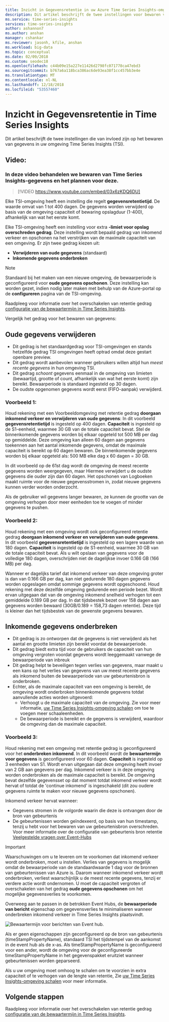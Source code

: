 ```yaml
---
title: Inzicht in Gegevensretentie in uw Azure Time Series Insights-omgeving | Microsoft Docs
description: Dit artikel beschrijft de twee instellingen voor bewaren van gegevens in uw Azure Time Series Insights-omgeving.
ms.service: time-series-insights
services: time-series-insights
author: ashannon7
ms.author: anshan
manager: cshankar
ms.reviewer: jasonh, kfile, anshan
ms.workload: big-data
ms.topic: conceptual
ms.date: 02/09/2018
ms.custom: seodec18
ms.openlocfilehash: c44b09e15a227e11426d2798fc071778ca47ebd3
ms.sourcegitcommit: b767a6a118bca386ac6de93ea38f1cc457bb3e4e
ms.translationtype: MT
ms.contentlocale: nl-NL
ms.lasthandoff: 12/18/2018
ms.locfileid: "53557460"
---
```

# <a name="understand-data-retention-in-time-series-insights"></a>Inzicht in Gegevensretentie in Time Series Insights

Dit artikel beschrijft de twee instellingen die van invloed zijn op het bewaren van gegevens in uw omgeving Time Series Insights (TSI).

## <a name="video"></a>Video: 

### <a name="in-this-video-we-cover-time-series-insights-data-retention-and-how-to-plan-for-itbr"></a>In deze video behandelen we bewaren van Time Series Insights-gegevens en het plannen voor deze.</br>

> [!VIDEO https://www.youtube.com/embed/03x6zKDQ6DU]

Elke TSI-omgeving heeft een instelling die regelt **gegevensretentietijd**. De waarde omvat van 1 tot 400 dagen. De gegevens worden verwijderd op basis van de omgeving capaciteit of bewaring opslagduur (1-400), afhankelijk van wat het eerste komt.

Elke TSI-omgeving heeft een instelling voor extra **-limiet voor opslag overschreden gedrag**. Deze instelling wordt bepaald gedrag van inkomend verkeer en opschonen na het verstrijken van de maximale capaciteit van een omgeving. Er zijn twee gedrag kiezen uit:
- **Verwijderen van oude gegevens** (standaard)  
- **Inkomende gegevens onderbreken**

> [!NOTE]
> Standaard bij het maken van een nieuwe omgeving, de bewaarperiode is geconfigureerd voor **oude gegevens opschonen**. Deze instelling kan worden gezet, indien nodig later maken met behulp van de Azure-portal op de **configureren** pagina van de TSI-omgeving.

Raadpleeg voor informatie over het overschakelen van retentie gedrag [configuratie van de bewaartermijn in Time Series Insights](time-series-insights-how-to-configure-retention.md).

Vergelijk het gedrag voor het bewaren van gegevens:

## <a name="purge-old-data"></a>Oude gegevens verwijderen
- Dit gedrag is het standaardgedrag voor TSI-omgevingen en stands hetzelfde gedrag TSI omgevingen heeft optrad omdat deze gestart openbare preview.  
- Dit gedrag wordt aanbevolen wanneer gebruikers willen altijd hun *meest recente gegevens* in hun omgeving TSI. 
- Dit gedrag *schoont* gegevens eenmaal in de omgeving van limieten (bewaartijd, grootte of count, afhankelijk van wat het eerste komt) zijn bereikt. Bewaarperiode is standaard ingesteld op 30 dagen. 
- De oudste opgenomen gegevens wordt eerst (FIFO-aanpak) verwijderd.

### <a name="example-1"></a>Voorbeeld 1:
Houd rekening met een Voorbeeldomgeving met retentie gedrag **doorgaan inkomend verkeer en verwijderen van oude gegevens**: In dit voorbeeld **gegevensretentietijd** is ingesteld op 400 dagen. **Capaciteit** is ingesteld op de S1-eenheid, waarmee 30 GB van de totale capaciteit bevat.   Stel de binnenkomende gegevens worden bij elkaar opgeteld tot 500 MB per dag op gemiddelde. Deze omgeving kan alleen 60 dagen aan gegevens toekennen aan het aantal inkomende gegevens, omdat de maximale capaciteit is bereikt op 60 dagen bewaren. De binnenkomende gegevens worden bij elkaar opgeteld als: 500 MB elke dag x 60 dagen = 30 GB. 

In dit voorbeeld op de 61st dag wordt de omgeving de meest recente gegevens worden weergegeven, maar Hiermee verwijdert u de oudste gegevens die ouder zijn dan 60 dagen. Het opschonen van Logboeken maakt ruimte voor de nieuwe gegevensstromen in, zodat nieuwe gegevens kunnen verder worden onderzocht. 

Als de gebruiker wil gegevens langer bewaren, ze kunnen de grootte van de omgeving verhogen door meer eenheden toe te voegen of minder gegevens te pushen.  

### <a name="example-2"></a>Voorbeeld 2:
Houd rekening met een omgeving wordt ook geconfigureerd retentie gedrag **doorgaan inkomend verkeer en verwijderen van oude gegevens**. In dit voorbeeld **gegevensretentietijd** is ingesteld op een lagere waarde van 180 dagen. **Capaciteit** is ingesteld op de S1-eenheid, waarmee 30 GB van de totale capaciteit bevat. Als u wilt opslaan van gegevens voor de volledige 180 dagen, overschrijden niet de dagelijkse invoer 0.166 GB (166 MB) per dag.  

Wanneer er dagelijks tarief dat inkomend verkeer van deze omgeving groter is dan van 0.166 GB per dag, kan niet gedurende 180 dagen gegevens worden opgeslagen omdat sommige gegevens wordt opgeschoond. Houd rekening met deze dezelfde omgeving gedurende een periode bezet. Wordt ervan uitgegaan dat van de omgeving inkomend snelheid verhogen tot een gemiddelde 0.189 GB per dag. In dat tijdsbestek bezet over 158 dagen aan gegevens worden bewaard (30GB/0.189 = 158,73 dagen retentie). Deze tijd is kleiner dan het tijdsbestek van de gewenste gegevens bewaren.

## <a name="pause-ingress"></a>Inkomende gegevens onderbreken
- Dit gedrag is zo ontworpen dat de gegevens is niet verwijderd als het aantal en grootte limieten zijn bereikt voordat de bewaarperiode.  
- Dit gedrag biedt extra tijd voor de gebruikers de capaciteit van hun omgeving vergroten voordat gegevens wordt leeggemaakt vanwege de bewaarperiode van inbreuk
- Dit gedrag helpt te beveiligen tegen verlies van gegevens, maar maakt u een kans op het verlies van gegevens van uw meest recente gegevens als inkomend buiten de bewaarperiode van uw gebeurtenisbron is onderbroken.
- Echter, als de maximale capaciteit van een omgeving is bereikt, de omgeving wordt onderbroken binnenkomende gegevens totdat aanvullende acties worden uitgevoerd: 
   - Verhoogt u de maximale capaciteit van de omgeving. Zie voor meer informatie, [uw Time Series Insights-omgeving schalen](time-series-insights-how-to-scale-your-environment.md) om toe te voegen meer schaaleenheden.
   - De bewaarperiode is bereikt en de gegevens is verwijderd, waardoor de omgeving dan de maximale capaciteit.

### <a name="example-3"></a>Voorbeeld 3:
Houd rekening met een omgeving met retentie gedrag is geconfigureerd voor het **onderbreken inkomend**. In dit voorbeeld wordt de **bewaartermijn voor gegevens** is geconfigureerd voor 60 dagen. **Capaciteit** is ingesteld op 3 eenheden van S1. Wordt ervan uitgegaan dat deze omgeving heeft invoer van 2 GB aan gegevens per dag. Inkomend verkeer is in deze omgeving worden onderbroken als de maximale capaciteit is bereikt. De omgeving bevat dezelfde gegevensset op dat moment totdat inkomend verkeer wordt hervat of totdat de 'continue inkomend' is ingeschakeld (dit zou oudere gegevens ruimte te maken voor nieuwe gegevens opschonen). 

Inkomend verkeer hervat wanneer:
- Gegevens stromen in de volgorde waarin die deze is ontvangen door de bron van gebeurtenis
- De gebeurtenissen worden geïndexeerd, op basis van hun timestamp, tenzij u hebt voor het bewaren van uw gebeurtenisbron overschreden. Voor meer informatie over de configuratie van gebeurtenis bron retentie [Veelgestelde vragen over Event-Hubs](../event-hubs/event-hubs-faq.md)

> [!IMPORTANT]
> Waarschuwingen om u te leveren om te voorkomen dat inkomend verkeer wordt onderbroken, moet u instellen. Verlies van gegevens is mogelijk omdat de bewaarperiode van de standaardwaarde 1 dag voor de bronnen van gebeurtenissen van Azure is. Daarom wanneer inkomend verkeer wordt onderbroken, verliest waarschijnlijk u de meest recente gegevens, tenzij er verdere actie wordt ondernomen. U moet de capaciteit vergroten of overschakelen van het gedrag **oude gegevens opschonen** om het mogelijke gegevensverlies te voorkomen.

Overweeg aan te passen in de betrokken Event Hubs, de **bewaarperiode van bericht** eigenschap om gegevensverlies te minimaliseren wanneer onderbreken inkomend verkeer in Time Series Insights plaatsvindt.

![Bewaartermijn voor berichten van Event hub.](media/time-series-insights-contepts-retention/event-hub-retention.png)

Als er geen eigenschappen zijn geconfigureerd op de bron van gebeurtenis (timeStampPropertyName), standaard TSI het tijdstempel van de aankomst in de event hub als de x-as. Als timeStampPropertyName is geconfigureerd voor een ander, wordt de omgeving voor de geconfigureerde timeStampPropertyName in het gegevenspakket eruitziet wanneer gebeurtenissen worden geparseerd. 

Als u uw omgeving moet omhoog te schalen om te voorzien in extra capaciteit of te verhogen van de lengte van retentie, Zie [uw Time Series Insights-omgeving schalen](time-series-insights-how-to-scale-your-environment.md) voor meer informatie.  

## <a name="next-steps"></a>Volgende stappen
Raadpleeg voor informatie over het overschakelen van retentie gedrag [configuratie van de bewaartermijn in Time Series Insights](time-series-insights-how-to-configure-retention.md).
